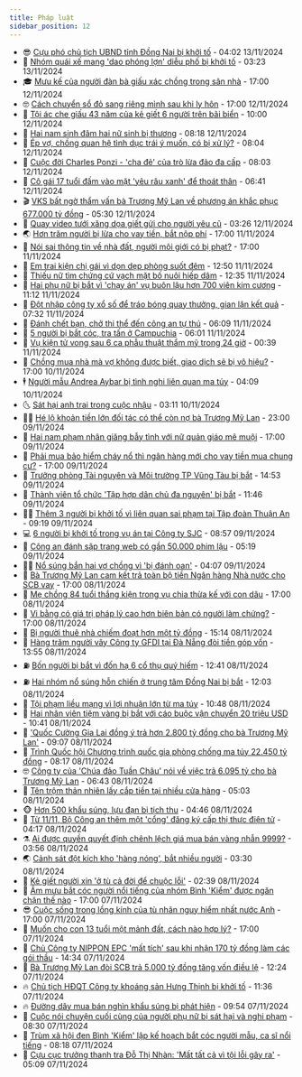 ```yaml
---
title: Pháp luật
sidebar_position: 12
---
```


<!-- vnexpress-phap-luat:START -->
- 😎 [Cựu phó chủ tịch UBND tỉnh Đồng Nai bị khởi tố](https://vnexpress.net/cuu-pho-chu-tich-ubnd-tinh-dong-nai-bi-khoi-to-4815493.html) - 04:02 13/11/2024
- 🥰 [Nhóm quái xế mang &#39;dao phóng lợn&#39; diễu phố bị khởi tố](https://vnexpress.net/nhom-quai-xe-mang-dao-phong-lon-dieu-pho-bi-khoi-to-4815467.html) - 03:23 13/11/2024
- 🎓 [Mưu kế của người đàn bà giấu xác chồng trong sân nhà](https://vnexpress.net/con-gian-cua-nguoi-dan-ba-giau-xac-chong-trong-san-nha-4815273.html) - 17:00 12/11/2024
- 🤓 [Cách chuyển sổ đỏ sang riêng mình sau khi ly hôn](https://vnexpress.net/cach-chuyen-so-do-sang-rieng-minh-sau-khi-ly-hon-4814692.html) - 17:00 12/11/2024
- 🎊 [Tội ác che giấu 43 năm của kẻ giết 6 người trên bãi biển](https://vnexpress.net/toi-ac-che-giau-43-nam-cua-ke-giet-6-nguoi-tren-bai-bien-4815135.html) - 10:00 12/11/2024
- 🙉 [Hai nam sinh đâm hai nữ sinh bị thương](https://vnexpress.net/hai-nam-sinh-dam-hai-nu-sinh-bi-thuong-4815186.html) - 08:18 12/11/2024
- 🤡 [Ép vợ, chồng quan hệ tình dục trái ý muốn, có bị xử lý?](https://vnexpress.net/ep-vo-chong-quan-he-tinh-duc-trai-y-muon-co-bi-phat-4815090.html) - 08:04 12/11/2024
- 🗽 [Cuộc đời Charles Ponzi - &#39;cha đẻ&#39; của trò lừa đảo đa cấp](https://vnexpress.net/cuoc-doi-charles-ponzi-cha-de-cua-tro-lua-dao-da-cap-4815052.html) - 08:03 12/11/2024
- 🌋 [Cô gái 17 tuổi đấm vào mặt &#39;yêu râu xanh&#39; để thoát thân](https://vnexpress.net/co-gai-17-tuoi-dam-vao-mat-yeu-rau-xanh-de-thoat-than-4815129.html) - 06:41 12/11/2024
- 🎬 [VKS bất ngờ thẩm vấn bà Trương Mỹ Lan về phương án khắc phục 677.000 tỷ đồng](https://vnexpress.net/vks-bat-ngo-tham-van-ba-truong-my-lan-ve-phuong-an-khac-phuc-677-000-ty-dong-4815110.html) - 05:30 12/11/2024
- 💯 [Quay video tưới xăng dọa giết gửi cho người yêu cũ](https://vnexpress.net/quay-video-tuoi-xang-doa-giet-gui-cho-nguoi-yeu-cu-4815010.html) - 03:26 12/11/2024
- 🌏 [Hơn trăm người bị lừa cho vay tiền, bắt nộp phí](https://vnexpress.net/hon-tram-nguoi-bi-lua-cho-vay-tien-bat-nop-phi-4814866.html) - 17:00 11/11/2024
- 🌊 [Nói sai thông tin về nhà đất, người môi giới có bị phạt?](https://vnexpress.net/noi-sai-thong-tin-ve-nha-dat-ben-moi-gioi-co-bi-xu-phat-khong-4813555.html) - 17:00 11/11/2024
- 💂 [Em trai kiện chị gái vì dọn dẹp phòng suốt đêm](https://vnexpress.net/em-trai-kien-chi-gai-vi-don-dep-phong-suot-dem-4814843.html) - 12:50 11/11/2024
- 🎡 [Thiếu nữ tìm chứng cứ vạch mặt bố nuôi hiếp dâm](https://vnexpress.net/cuoc-dau-tranh-cua-thieu-nu-to-cao-ga-bo-nuoi-hiep-dam-4814847.html) - 12:35 11/11/2024
- 🫶 [Hai phụ nữ bị bắt vì &#39;chạy án&#39; vụ buôn lậu hơn 700 viên kim cương](https://vnexpress.net/hai-phu-nu-bi-bat-vi-chay-an-vu-buon-lau-hon-700-vien-kim-cuong-4814838.html) - 11:12 11/11/2024
- 🐲 [Đột nhập công ty xổ số để tráo bóng quay thưởng, gian lận kết quả](https://vnexpress.net/dot-nhap-cong-ty-xo-so-de-trao-bong-quay-thuong-gian-lan-ket-qua-4814673.html) - 07:32 11/11/2024
- 🚀 [Đánh chết bạn, chở thi thể đến công an tự thú](https://vnexpress.net/danh-chet-ban-cho-thi-the-den-cong-an-tu-thu-4814627.html) - 06:09 11/11/2024
- 🎊 [5 người bị bắt cóc, tra tấn ở Campuchia](https://vnexpress.net/5-nguoi-bi-bat-coc-tra-tan-o-campuchia-4814624.html) - 06:01 11/11/2024
- 🤗 [Vụ kiện tử vong sau 6 ca phẫu thuật thẩm mỹ trong 24 giờ](https://vnexpress.net/vu-kien-nguoi-phu-nu-tu-vong-sau-6-ca-phau-thuat-tham-my-trong-24-gio-4814424.html) - 00:39 11/11/2024
- 🗽 [Chồng mua nhà mà vợ không được biết, giao dịch sẽ bị vô hiệu?](https://vnexpress.net/chong-mua-nha-ma-vo-khong-duoc-biet-giao-dich-se-bi-vo-hieu-4814394.html) - 17:00 10/11/2024
- 🕴 [Người mẫu Andrea Aybar bị tình nghi liên quan ma túy](https://vnexpress.net/nguoi-mau-andrea-aybar-bi-tinh-nghi-lien-quan-ma-tuy-4814289.html) - 04:09 10/11/2024
- 🌜 [Sát hại anh trai trong cuộc nhậu](https://vnexpress.net/sat-hai-anh-trai-trong-cuoc-nhau-4814281.html) - 03:11 10/11/2024
- 🧑‍🏫 [Hé lộ khoản tiền lớn đối tác có thể còn nợ bà Trương Mỹ Lan](https://vnexpress.net/he-lo-khoan-tien-lon-doi-tac-co-the-con-no-ba-truong-my-lan-4814146.html) - 23:00 09/11/2024
- 🦩 [Hai nam phạm nhân giăng bẫy tình với nữ quản giáo mê muội](https://vnexpress.net/cuoc-tinh-giua-nu-quan-giao-va-hai-ke-sat-nhan-vuot-nguc-4813894.html) - 17:00 09/11/2024
- 💼 [Phải mua bảo hiểm cháy nổ thì ngân hàng mới cho vay tiền mua chung cư?](https://vnexpress.net/phai-mua-bao-hiem-chay-no-thi-ngan-hang-moi-cho-vay-tien-mua-chung-cu-4812387.html) - 17:00 09/11/2024
- 💫 [Trưởng phòng Tài nguyên và Môi trường TP Vũng Tàu bị bắt](https://vnexpress.net/truong-phong-tai-nguyen-va-moi-truong-tp-vung-tau-bi-bat-4814199.html) - 14:53 09/11/2024
- 🦅 [Thành viên tổ chức &#39;Tập hợp dân chủ đa nguyên&#39; bị bắt](https://vnexpress.net/cong-an-bat-nghi-can-tham-gia-to-chuc-chong-pha-tap-hop-dan-chu-da-nguyen-4814167.html) - 11:46 09/11/2024
- 🧑‍💻 [Thêm 3 người bị khởi tố vì liên quan sai phạm tại Tập đoàn Thuận An](https://vnexpress.net/them-3-nguoi-bi-khoi-to-vi-lien-quan-sai-pham-tai-tap-doan-thuan-an-4814125.html) - 09:19 09/11/2024
- 💻 [6 người bị khởi tố trong vụ án tại Công ty SJC](https://vnexpress.net/6-nguoi-bi-khoi-to-trong-vu-an-tai-cong-ty-sjc-4814136.html) - 08:57 09/11/2024
- 🤠 [Công an đánh sập trang web có gần 50.000 phim lậu](https://vnexpress.net/cong-an-danh-sap-trang-web-co-gan-50-000-phim-lau-4814075.html) - 05:19 09/11/2024
- 🧑‍🏫 [Nổ súng bắn hai vợ chồng vì &#39;bị đánh oan&#39;](https://vnexpress.net/no-sung-ban-hai-vo-chong-vi-bi-danh-oan-4814042.html) - 04:07 09/11/2024
- 🌈 [Bà Trương Mỹ Lan cam kết trả toàn bộ tiền Ngân hàng Nhà nước cho SCB vay](https://vnexpress.net/ba-truong-my-lan-cam-ket-tra-toan-bo-tien-ngan-hang-nha-nuoc-cho-scb-vay-4813901.html) - 17:00 08/11/2024
- 🌮 [Mẹ chồng 84 tuổi thắng kiện trong vụ chia thừa kế với con dâu](https://vnexpress.net/me-chong-duoc-giu-lai-nha-trong-vu-kien-tranh-chap-dat-voi-con-dau-4813704.html) - 17:00 08/11/2024
- 🐲 [Vi bằng có giá trị pháp lý cao hơn biên bản có người làm chứng?](https://vnexpress.net/vi-bang-co-gia-tri-phap-ly-cao-hon-bien-ban-co-nguoi-lam-chung-4812440.html) - 17:00 08/11/2024
- 🧰 [Bị người thuê nhà chiếm đoạt hơn một tỷ đồng](https://vnexpress.net/bi-nguoi-thue-nha-chiem-doat-hon-mot-ty-dong-4813918.html) - 15:14 08/11/2024
- 💄 [Hàng trăm người vây Công ty GFDI tại Đà Nẵng đòi tiền góp vốn](https://vnexpress.net/hang-tram-nguoi-vay-cong-ty-gfdi-tai-da-nang-doi-tien-gop-von-4813762.html) - 13:55 08/11/2024
- ⛽️ [Bốn người bị bắt vì đốn hạ 6 cổ thụ quý hiếm](https://vnexpress.net/pha-rung-o-lam-dong-4813908.html) - 12:41 08/11/2024
- ⛽️ [Hai nhóm nổ súng hỗn chiến ở trung tâm Đồng Nai bị bắt](https://vnexpress.net/hai-nhom-no-sung-hon-chien-o-trung-tam-dong-nai-bi-bat-4813891.html) - 12:03 08/11/2024
- 💂 [Tội phạm liều mạng vì lợi nhuận lớn từ ma túy](https://vnexpress.net/toi-pham-lieu-mang-vi-loi-nhuan-lon-tu-ma-tuy-4813865.html) - 10:48 08/11/2024
- 🤔 [Hai nhân viên tiệm vàng bị bắt với cáo buộc vận chuyển 20 triệu USD](https://vnexpress.net/hai-nhan-vien-tiem-vang-bi-bat-voi-cao-buoc-van-chuyen-20-trieu-usd-4813825.html) - 10:41 08/11/2024
- 🧐 [&#39;Quốc Cường Gia Lai đồng ý trả hơn 2.800 tỷ đồng cho bà Trương Mỹ Lan&#39;](https://vnexpress.net/quoc-cuong-gia-lai-dong-y-tra-hon-2-800-ty-dong-cho-ba-truong-my-lan-4813814.html) - 09:07 08/11/2024
- 🎃 [Trình Quốc hội Chương trình quốc gia phòng chống ma túy 22.450 tỷ đồng](https://vnexpress.net/trinh-quoc-hoi-chuong-trinh-quoc-gia-phong-chong-ma-tuy-22-450-ty-dong-4813722.html) - 08:17 08/11/2024
- 🤓 [Công ty của &#39;Chúa đảo Tuần Châu&#39; nói về việc trả 6.095 tỷ cho bà Trương Mỹ Lan](https://vnexpress.net/cong-ty-cua-chua-dao-tuan-chau-noi-ve-viec-tra-6-095-ty-cho-ba-truong-my-lan-4813708.html) - 06:43 08/11/2024
- 💃 [Tên trộm thản nhiên lấy cắp tiền tại nhiều cửa hàng](https://video.vnexpress.net/ten-trom-than-nhien-lay-cap-tien-tai-nhieu-cua-hang-4813486.html) - 05:03 08/11/2024
- 🐵 [Hơn 500 khẩu súng, lựu đạn bị tịch thu](https://video.vnexpress.net/hon-500-khau-sung-luu-dan-bi-tich-thu-4813511.html) - 04:46 08/11/2024
- 🤖 [Từ 11/11, Bộ Công an thêm một &#39;cổng&#39; đăng ký cấp thị thực điện tử](https://vnexpress.net/tu-11-11-bo-cong-an-them-mot-cong-thong-tin-cap-thi-thuc-dien-tu-4813637.html) - 04:17 08/11/2024
- ⚗️ [Ai được quyền quyết định chênh lệch giá mua bán vàng nhẫn 9999?](https://vnexpress.net/ai-duoc-quyen-quyet-dinh-chenh-lech-gia-mua-ban-vang-nhan-9999-4813641.html) - 03:56 08/11/2024
- 🌏 [Cảnh sát đột kích kho &#39;hàng nóng&#39;, bắt nhiều người](https://vnexpress.net/canh-sat-dot-kich-kho-hang-nong-bat-nhieu-nguoi-4813606.html) - 03:30 08/11/2024
- 🦆 [Kẻ giết người xin &#39;ở tù cả đời để chuộc lỗi&#39;](https://vnexpress.net/ke-giet-nguoi-xin-o-tu-ca-doi-de-chuoc-loi-4813472.html) - 02:39 08/11/2024
- 🐎 [Âm mưu bắt cóc người nổi tiếng của nhóm Bình &#39;Kiểm&#39; được ngăn chặn thế nào](https://vnexpress.net/vi-sao-bang-binh-kiem-muon-bat-coc-cuong-hiep-nguoi-noi-tieng-4813471.html) - 17:00 07/11/2024
- 😎 [Cuộc sống trong lồng kính của tù nhân nguy hiểm nhất nước Anh](https://vnexpress.net/cuoc-song-trong-long-kinh-cua-tu-nhan-nguy-hiem-nhat-nuoc-anh-4813426.html) - 17:00 07/11/2024
- 💪 [Muốn cho con 13 tuổi một mảnh đất, cách nào hợp lý?](https://vnexpress.net/muon-cho-con-13-tuoi-mot-manh-dat-cach-nao-hop-ly-4811894.html) - 17:00 07/11/2024
- 🤡 [Chủ Công ty NIPPON EPC &#39;mất tích&#39; sau khi nhận 170 tỷ đồng làm các gói thầu](https://vnexpress.net/chu-cong-ty-nippon-epc-mat-tich-sau-khi-nhan-170-ty-dong-lam-cac-goi-thau-4813463.html) - 14:34 07/11/2024
- 🌁 [Bà Trương Mỹ Lan đòi SCB trả 5.000 tỷ đồng tăng vốn điều lệ](https://vnexpress.net/ba-truong-my-lan-doi-scb-tra-5-000-ty-dong-tang-von-dieu-le-4813436.html) - 12:24 07/11/2024
- 🔥 [Chủ tịch HĐQT Công ty khoáng sản Hưng Thịnh bị khởi tố](https://vnexpress.net/chu-tich-hdqt-cong-ty-khoang-san-hung-thinh-bi-khoi-to-4813443.html) - 11:36 07/11/2024
- 🔥 [Đường dây mua bán nghìn khẩu súng bị phát hiện](https://vnexpress.net/duong-day-mua-ban-nghin-khau-sung-bi-phat-hien-4813410.html) - 09:54 07/11/2024
- 👺 [Cuộc nói chuyện cuối cùng của người phụ nữ bị sát hại và nghi phạm](https://vnexpress.net/cuoc-noi-chuyen-cuoi-cung-cua-nguoi-phu-nu-bi-sat-hai-va-nghi-pham-4813240.html) - 08:30 07/11/2024
- 🎊 [Trùm xã hội đen Bình &#39;Kiểm&#39; lập kế hoạch bắt cóc người mẫu, ca sĩ nổi tiếng](https://vnexpress.net/trum-xa-hoi-den-binh-kiem-len-ke-hoach-bat-coc-nguoi-mau-ca-si-noi-tieng-4813320.html) - 08:18 07/11/2024
- 🎊 [Cựu cục trưởng thanh tra Đỗ Thị Nhàn: &#39;Mất tất cả vì tội lỗi gây ra&#39;](https://vnexpress.net/cuu-cuc-truong-thanh-tra-do-thi-nhan-mat-tat-ca-vi-toi-loi-gay-ra-4813213.html) - 05:09 07/11/2024<!-- vnexpress-phap-luat:END -->
